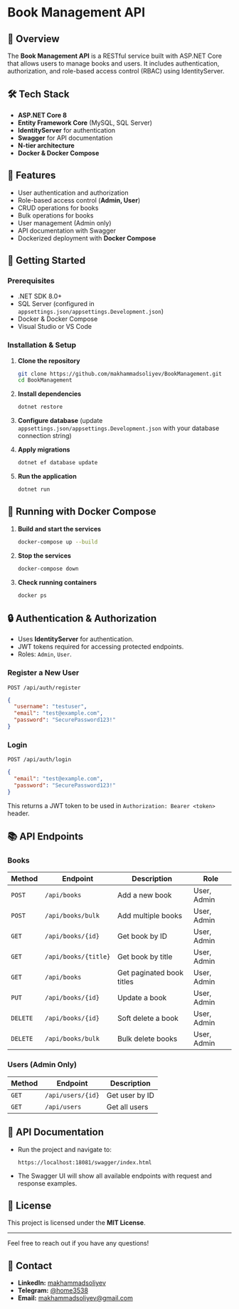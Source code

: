 # Book Management API

## 📌 Overview

The **Book Management API** is a RESTful service built with ASP.NET Core that allows users to manage books and users. It includes authentication, authorization, and role-based access control (RBAC) using IdentityServer.

## 🛠 Tech Stack

- **ASP.NET Core 8**
- **Entity Framework Core** (MySQL, SQL Server)
- **IdentityServer** for authentication
- **Swagger** for API documentation
- **N-tier architecture**
- **Docker & Docker Compose**

## 🚀 Features

- User authentication and authorization
- Role-based access control (**Admin, User**)
- CRUD operations for books
- Bulk operations for books
- User management (Admin only)
- API documentation with Swagger
- Dockerized deployment with **Docker Compose**

## 🐜 Getting Started

### Prerequisites

- .NET SDK 8.0+
- SQL Server (configured in `appsettings.json/appsettings.Development.json`)
- Docker & Docker Compose
- Visual Studio or VS Code

### Installation & Setup

1. **Clone the repository**

   ```sh
   git clone https://github.com/makhammadsoliyev/BookManagement.git
   cd BookManagement
   ```

2. **Install dependencies**

   ```sh
   dotnet restore
   ```

3. **Configure database** (update `appsettings.json/appsettings.Development.json` with your database connection string)

4. **Apply migrations**

   ```sh
   dotnet ef database update
   ```

5. **Run the application**

   ```sh
   dotnet run
   ```

## 🐳 Running with Docker Compose

1. **Build and start the services**

   ```sh
   docker-compose up --build
   ```

2. **Stop the services**

   ```sh
   docker-compose down
   ```

3. **Check running containers**

   ```sh
   docker ps
   ```

## 🔒 Authentication & Authorization

- Uses **IdentityServer** for authentication.
- JWT tokens required for accessing protected endpoints.
- Roles: `Admin`, `User`.

### Register a New User

```http
POST /api/auth/register
```

```json
{
  "username": "testuser",
  "email": "test@example.com",
  "password": "SecurePassword123!"
}
```

### Login

```http
POST /api/auth/login
```

```json
{
  "email": "test@example.com",
  "password": "SecurePassword123!"
}
```

This returns a JWT token to be used in `Authorization: Bearer <token>` header.

## 📚 API Endpoints

### Books

| Method   | Endpoint             | Description               | Role        |
| -------- | -------------------- | ------------------------- | ----------- |
| `POST`   | `/api/books`         | Add a new book            | User, Admin |
| `POST`   | `/api/books/bulk`    | Add multiple books        | User, Admin |
| `GET`    | `/api/books/{id}`    | Get book by ID            | User, Admin |
| `GET`    | `/api/books/{title}` | Get book by title         | User, Admin |
| `GET`    | `/api/books`         | Get paginated book titles | User, Admin |
| `PUT`    | `/api/books/{id}`    | Update a book             | User, Admin |
| `DELETE` | `/api/books/{id}`    | Soft delete a book        | User, Admin |
| `DELETE` | `/api/books/bulk`    | Bulk delete books         | User, Admin |

### Users (Admin Only)

| Method | Endpoint          | Description    |
| ------ | ----------------- | -------------- |
| `GET`  | `/api/users/{id}` | Get user by ID |
| `GET`  | `/api/users`      | Get all users  |

## 📝 API Documentation

- Run the project and navigate to:
  ```
  https://localhost:18081/swagger/index.html
  ```
- The Swagger UI will show all available endpoints with request and response examples.

## 📝 License

This project is licensed under the **MIT License**.

---

Feel free to reach out if you have any questions!

## 👤 Contact

- **LinkedIn:** [makhammadsoliyev](https://www.linkedin.com/in/makhammadsoliyev)
- **Telegram:** [@home3538](https://t.me/hope3538)
- **Email:** makhammadsoliyev@gmail.com
